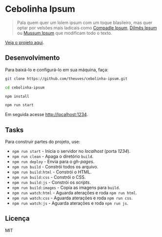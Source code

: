 # Cebolinha Ipsum

> Pala quem quer um lolem ipsum com um toque blasileiro, mas quer optar por velsões mais ladicais como [Compadle Ipsum](https://bit.ly/1oDL4Xh), [Dilmês Ipsum](https://bit.ly/2rQ8C0t) ou [Mussum Ipsum](https://bit.ly/1hH98Dc) que modificam todo o texto.

[Veja o projeto aqui](https://theuves.github.io/cebolinha-ipsum).

## Desenvolvimento

Para baixá-lo e configurá-lo em sua máquina, faça:

```bash
git clone https://github.com/theuves/cebolinha-ipsum.git

cd cebolinha-ipsum

npm install

npm run start
```

Em seguida acesse [http://localhost:1234]().

## Tasks

Para construir partes do projeto, use:

- `npm run start` - Inicia o servidor no *localhost* (porta *1234*).
- `npm run clean` - Apaga o diretório `build`.
- `npm run deploy` - Envia para o *gh-pages*.
- `npm run build` - Constrói todos os arquivo.
- `npm run build:html` - Constrói o HTML.
- `npm run build:css` - Constrói o CSS.
- `npm run build:js` - Constrói os *scripts*.
- `npm run build:images` - Copia as imagens para `build`.
- `npm run watch:html` - Aguarda aterações e roda `npm run html`.
- `npm run watch:css` - Aguarda aterações e roda `npm run css`.
- `npm run watch:js` - Aguarda aterações e roda `npm run js`.

## Licença

MIT